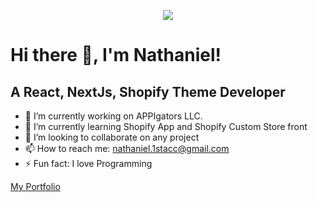  
 
 <p align="center">
  <img src="https://nathanielmorales.vercel.app/_next/image?url=%2F_next%2Fstatic%2Fmedia%2Fnathlogo.7a4d3b99.png&w=256&q=75" />
</p>


# Hi there 👋, I'm Nathaniel!
## A React, NextJs, Shopify Theme Developer

- 🔭 I’m currently working on APPIgators LLC.
- 🌱 I’m currently learning Shopify App and Shopify Custom Store front
- 👯 I’m looking to collaborate on any project  
- 📫 How to reach me: nathaniel.1stacc@gmail.com 
- ⚡ Fun fact: I love Programming

[My Portfolio](https://nathanielmorales.vercel.app "nathaniel Morales")

